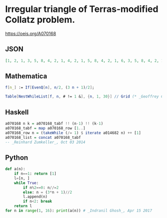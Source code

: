 # Irregular triangle of Terras\-modified Collatz problem\.
https://oeis.org/A070168
## JSON
```JSON
[1, 2, 1, 3, 5, 8, 4, 2, 1, 4, 2, 1, 5, 8, 4, 2, 1, 6, 3, 5, 8, 4, 2, 1, 7, 11, 17, 26, 13, 20, 10, 5, 8, 4, 2, 1, 8, 4, 2, 1, 9, 14, 7, 11, 17, 26, 13, 20, 10, 5, 8, 4, 2, 1, 10, 5, 8, 4, 2, 1, 11, 17, 26, 13, 20, 10, 5, 8, 4, 2, 1, 12, 6, 3, 5, 8, 4, 2, 1, 13, 20, 10, 5, 8, 4, 2, 1, 14, 7, 11]
```
## Mathematica
```Mathematica
f[n_] := If[EvenQ[n], n/2, (3 n + 1)/2];
```
```Mathematica
Table[NestWhileList[f, n, # != 1 &], {n, 1, 30}] // Grid (* _Geoffrey Critzer_, Oct 18 2014 *)
```
## Haskell
```Haskell
a070168 n k = a070168_tabf !! (n-1) !! (k-1)
a070168_tabf = map a070168_row [1..]
a070168_row n = (takeWhile (/= 1) $ iterate a014682 n) ++ [1]
a070168_list = concat a070168_tabf
-- _Reinhard Zumkeller_, Oct 03 2014
```
## Python
```Python
def a(n):
    if n==1: return [1]
    l=[n, ]
    while True:
        if n%2==0: n//=2
        else: n = (3*n + 1)//2
        l.append(n)
        if n<2: break
    return l
for n in range(1, 16): print(a(n)) # _Indranil Ghosh_, Apr 15 2017
```
